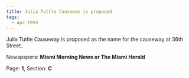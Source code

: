 ```yaml
---  
title: Julia Tuttle Causeway is proposed  
tags:  
  - Apr 1959  
---  
```

  
Julia Tuttle Causeway is proposed as the name for the causeway at 36th Street.  
  
Newspapers: **Miami Morning News or The Miami Herald**  
  
Page: **1**, Section: **C** 
